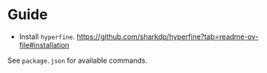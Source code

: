 # Guide

-   Install `hyperfine`.
    https://github.com/sharkdp/hyperfine?tab=readme-ov-file#installation

See `package.json` for available commands.
